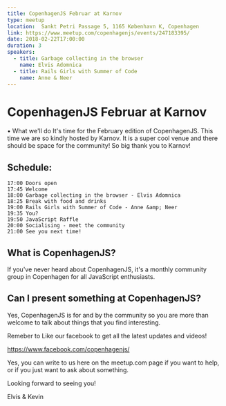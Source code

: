 ```yaml
---
title: CopenhagenJS Februar at Karnov
type: meetup
location:  Sankt Petri Passage 5, 1165 København K, Copenhagen
link: https://www.meetup.com/copenhagenjs/events/247183395/
date: 2018-02-22T17:00:00
duration: 3
speakers:
  - title: Garbage collecting in the browser
    name: Elvis Adomnica
  - title: Rails Girls with Summer of Code
    name: Anne & Neer
---
```


# CopenhagenJS Februar at Karnov


• What we'll do
It's time for the February edition of CopenhagenJS. This time we are so kindly hosted by Karnov. It is a super cool venue and there should be space for the community! So big thank you to Karnov!

## Schedule:

    17:00 Doors open
    17:45 Welcome
    18:00 Garbage collecting in the browser - Elvis Adomnica
    18:25 Break with food and drinks
    19:00 Rails Girls with Summer of Code - Anne &amp; Neer
    19:35 You?
    19:50 JavaScript Raffle
    20:00 Socialising - meet the community
    21:00 See you next time!

## What is CopenhagenJS?
If you've never heard about CopenhagenJS, it's a monthly community group in Copenhagen for all JavaScript enthusiasts.

## Can I present something at CopenhagenJS?
Yes, CopenhagenJS is for and by the community so you are more than welcome to talk about things that you find interesting.

Remeber to Like our facebook to get all the latest updates and videos!

https://www.facebook.com/copenhagenjs/

Yes, you can write to us here on the meetup.com page if you want to help, or if you just want to ask about something.

Looking forward to seeing you!

Elvis &amp; Kevin

